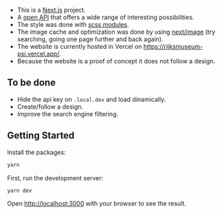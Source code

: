 - This is a [Next.js](https://nextjs.org/) project.
- A [open API](https://data.rijksmuseum.nl/object-metadata/api/) that offers a wide range of interesting possibilities.
- The style was done with [scss modules](https://yarnpkg.com/package/sass).
- The image cache and optimization was done by using [next/image](https://nextjs.org/docs/api-reference/next/image) (try searching, going one page further and back again).
- The website is currently hosted in Vercel on https://rijksmuseum-psi.vercel.app/.
- Because the website is a proof of concept it does not follow a design.

## To be done

- Hide the api key on `.local.dev` and load dinamically.
- Create/follow a design.
- Improve the search engine filtering.

## Getting Started

Install the packages:

```bash
yarn
```

First, run the development server:

```bash
yarn dev
```

Open [http://localhost:3000](http://localhost:3000) with your browser to see the result.
